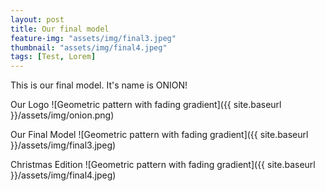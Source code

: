 ```yaml
---
layout: post
title: Our final model
feature-img: "assets/img/final3.jpeg"
thumbnail: "assets/img/final4.jpeg"
tags: [Test, Lorem]
---
```

This is our final model. It's name is ONION!

Our Logo
![Geometric pattern with fading gradient]({{ site.baseurl }}/assets/img/onion.png)

Our Final Model
![Geometric pattern with fading gradient]({{ site.baseurl }}/assets/img/final3.jpeg)

Christmas Edition
![Geometric pattern with fading gradient]({{ site.baseurl }}/assets/img/final4.jpeg)





